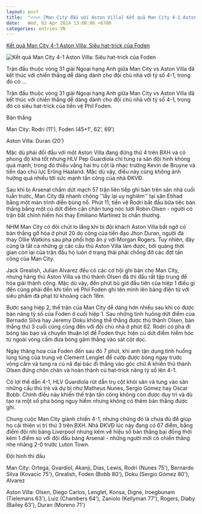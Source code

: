 ```yaml
---
layout: post
title:  "🔥🔥🔥 [Man City đấu với Aston Villa] Kết quả Man City 4-1 Aston Villa: Siêu hat-trick của Foden"
date:   Wed, 03 Apr 2024 13:00:00 +0700
categories: entries VN
---
```

[Kết quả Man City 4-1 Aston Villa: Siêu hat-trick của Foden](https://bongdaplus.vn/ngoai-hang-anh/ket-qua-man-city-vs-aston-villa-sieu-hat-trick-cua-foden-4270612404.html)

![Kết quả Man City 4-1 Aston Villa: Siêu hat-trick của Foden](https://cdn.bongdaplus.vn/Assets/Media/2024/04/04/41/Man-City-vs-Aston-Villa.jpg)

Trận đấu thuộc vòng 31 giải Ngoại hạng Anh giữa Man City vs Aston Villa đã kết thúc với chiến thắng dễ dàng dành cho đội chủ nhà với tỷ số 4-1, trong đó có ...

Trận đấu thuộc vòng 31 giải Ngoại hạng Anh giữa Man City vs Aston Villa đã kết thúc với chiến thắng dễ dàng dành cho đội chủ nhà với tỷ số 4-1, trong đó có siêu hat-trick của tiền vệ Phil Foden.

Bàn thắng

Man City: Rodri (11'), Foden (45+1', 62', 69')

Aston Villa: Duran (20')

Mặc dù phải đối đầu với một Aston Villa đang đứng thứ 4 trên BXH và có phong độ khá tốt nhưng HLV Pep Guardiola chỉ tung ra sân đội hình không quá mạnh, trong đó thiếu vắng hai trụ cột là nhạc trưởng Kevin de Bruyne và tiền dạo chủ lực Erling Haaland. Mặc dù vậy, điều này cũng không ảnh hưởng quá nhiều tới sức mạnh tấn công của nhà ĐKVĐ.

Sau khi bị Arsenal chấm dứt mạch 57 trận liên tiếp ghi bàn trên sân nhà cuối tuần trước, Man City đã nhanh chóng ''lấy lại uy nghiêm'' tại sân Etihad bằng một màn trình diễn bùng nổ. Phút 11, tiền vệ Rodri bắt đầu bữa tiệc bàn thắng bằng một cú dứt điểm cận chân tung nóc lưới Robin Olsen - người có trận bắt chính hiếm hoi thay Emiliano Martinez bị chấn thương.

NHM Man City có đôi chút lo lắng khi bị đội khách Aston Villa bất ngờ có bàn thắng gỡ hòa ở phút 20 do công của tiền đạo Jhon Duran, người đá thay Ollie Watkins sau pha phối hợp ăn ý với Morgan Rogers. Tuy nhiên, đây cũng là tất cả những gì các cầu thủ Aston Villa làm được, bởi quãng thời gian còn lại của trận đấu họ luôn ở trạng thái phải chống đỡ các đợt tấn công của Man City.

Jack Grealish, Julian Alvarez đều có các cơ hội ghi bàn cho Man City, nhưng hàng thủ Aston Villa và thủ thành Olsen đã thi đấu rất tập trung để hóa giải thành công. Mặc dù vậy, đến phút bù giờ đầu tiên của hiệp 1 điều gì đến cũng phải đến khi tiền vệ Phil Foden ghi tên mình lên bảng điện tử với siêu phẩm đá phạt từ khoảng cách 18m.

Bước sang hiệp 2, thế trận của Man City dễ dàng hơn nhiều sau khi có được bàn nâng tỷ số của Foden ở cuối hiệp 1. Sau những tình huống dứt điểm của Bernado Silva hay Jeremy Doku không thể thắng được thủ thành Olsen, bàn thắng thứ 3 cuối cùng cũng đến với đội chủ nhà ở phút 62. Rodri có pha đi bóng táo bạo và chuyền thuận lợi để Foden thực hiện cú dứt điểm hiểm hóc từ ngoài vòng cấm đưa bóng găm thẳng vào sát cột dọc.

Ngày thăng hoa của Foden đến sau đó 7 phút, khi anh tận dụng tình huống lúng túng của trung vệ Clement Lenglet để cướp được bóng ngay trước vòng cấm và tung ra cú nã đại bác đi thẳng vào góc chữ A khiến thủ thành Olsen đứng chôn chân và hoàn thành cú hat-trick nâng tỷ số lên 4-1.

Có lợi thế dẫn 4-1, HLV Guardiola rút dẫn trụ cột khỏi sân và tung vào sân những cầu thủ trẻ và dự bị như Matheus Nunes, Sergio Gómez hay Oscar Bobb. Chính điều này khiến thế trận tấn công không còn được duy trì và dù tạo ra một số pha bóng nguy hiểm nhưng không có thêm bàn thắng được ghi.

Chung cuộc Man City giành chiến 4-1, nhưng chừng đó là chưa đủ để giúp họ cải thiện vị trí thứ 3 trên BXH. Nhà ĐKVĐ lúc này đang có 67 điểm, bằng điểm đội nhì bảng Liverpool nhưng kém về hiệu số bàn thắng bại đồng thời kém 1 điểm so với đội đầu bảng Arsenal - những người mới có chiến thắng nhẹ nhàng 2-0 trước Luton Town.

Đội hình thi đấu

Man City: Ortega, Gvardiol, Akanji, Dias, Lewis, Rodri (Nunes 75'), Bernardo Silva (Kovacic 75'), Grealish, Foden (Bobb 80'), Doku (Sergio Gómez 80'), Alvarez

Aston Villa: Olsen, Diego Carlos, Lenglet, Konsa, Digne, Iroegbunam (Tielemans 63'), Luiz (Chambers 64'), Zaniolo (Kellyman 77'), Rogers, Diaby (Bailey 63'), Duran (Moreno 71')

